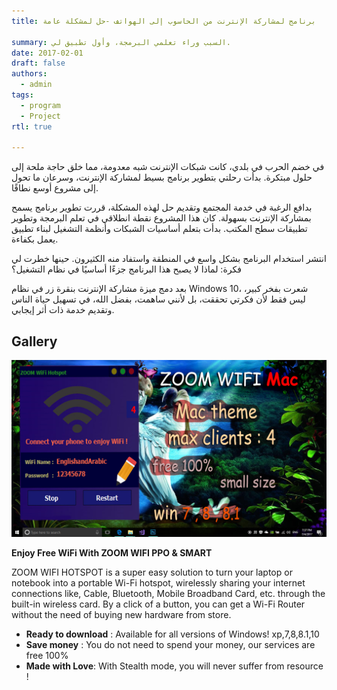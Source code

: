 ```yaml
---
title: برنامج لمشاركة الإنترنت من الحاسوب إلى الهواتف -حل لمشكلة عامة

summary: السبب وراء تعلمي البرمجة، وأول تطبيق لي.
date: 2017-02-01
draft: false
authors:
  - admin
tags:
  - program
  - Project
rtl: true

---
```

في خضم الحرب في بلدي، كانت شبكات الإنترنت شبه معدومة، مما خلق حاجة ملحة إلى حلول مبتكرة. بدأت رحلتي بتطوير برنامج بسيط لمشاركة الإنترنت، وسرعان ما تحول إلى مشروع أوسع نطاقًا.

بدافع الرغبة في خدمة المجتمع وتقديم حل لهذه المشكلة، قررت تطوير برنامج يسمح بمشاركة الإنترنت بسهولة. كان هذا المشروع نقطة انطلاقي في تعلم البرمجة وتطوير تطبيقات سطح المكتب. بدأت بتعلم أساسيات الشبكات وأنظمة التشغيل لبناء تطبيق يعمل بكفاءة.

انتشر استخدام البرنامج بشكل واسع في المنطقة واستفاد منه الكثيرون. حينها خطرت لي فكرة: لماذا لا يصبح هذا البرنامج جزءًا أساسيًا في نظام التشغيل؟

بعد دمج ميزة مشاركة الإنترنت بنقرة زر في نظام Windows 10، شعرت بفخر كبير، ليس فقط لأن فكرتي تحققت، بل لأنني ساهمت، بفضل الله، في تسهيل حياة الناس وتقديم خدمة ذات أثر إيجابي.



## Gallery 
![أصدار أخر](https://github.com/khaledHamidi/gallery/blob/main/zwh/2.jpg?raw=true)

**Enjoy Free WiFi With ZOOM WIFI PPO & SMART**

ZOOM WIFI HOTSPOT is a super easy solution to turn your laptop or notebook into a portable Wi-Fi hotspot, wirelessly sharing your internet connections like, Cable, Bluetooth, Mobile Broadband Card, etc. through the built-in wireless card. By a click of a button, you can get a Wi-Fi Router without the need of buying new hardware from store.

- **Ready to download** : Available for all versions of Windows! xp,7,8,8.1,10
- **Save money** : You do not need to spend your money, our services are free 100%
- **Made with Love**: With Stealth mode, you will never suffer from resource !

 